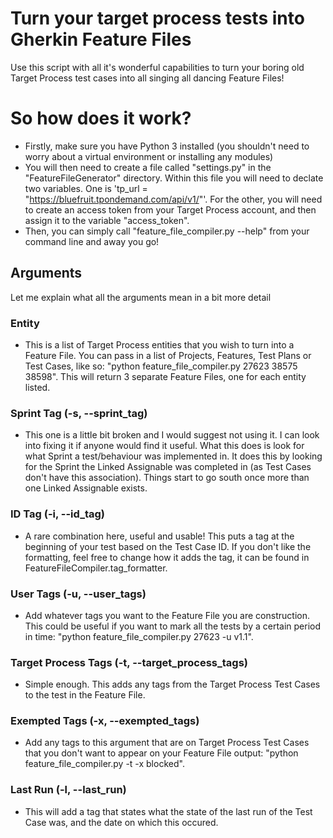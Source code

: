 # Turn your target process tests into Gherkin Feature Files

Use this script with all it's wonderful capabilities to turn your boring old Target Process test cases into all singing all dancing Feature Files!

# So how does it work?

* Firstly, make sure you have Python 3 installed (you shouldn't need to worry about a virtual environment or installing any modules)
* You will then need to create a file called "settings.py" in the "FeatureFileGenerator" directory. Within this file you will need to declate two variables. One is 'tp_url = "https://bluefruit.tpondemand.com/api/v1/"'. For the other, you will need to create an access token from your Target Process account, and then assign it to the variable "access_token".
* Then, you can simply call "feature_file_compiler.py --help" from your command line and away you go!

## Arguments

Let me explain what all the arguments mean in a bit more detail

### Entity 

* This is a list of Target Process entities that you wish to turn into a Feature File. You can pass in a list of Projects, Features, Test Plans or Test Cases, like so:  "python feature_file_compiler.py 27623 38575 38598". This will return 3 separate Feature Files, one for each entity listed.

### Sprint Tag (-s, --sprint_tag)

* This one is a little bit broken and I would suggest not using it. I can look into fixing it if anyone would find it useful. What this does is look for what Sprint a test/behaviour was implemented in. It does this by looking for the Sprint the Linked Assignable was completed in (as Test Cases don't have this association). Things start to go south once more than one Linked Assignable exists.

### ID Tag (-i, --id_tag)

* A rare combination here, useful and usable! This puts a tag at the beginning of your test based on the Test Case ID. If you don't like the formatting, feel free to change how it adds the tag, it can be found in FeatureFileCompiler.tag_formatter.

### User Tags (-u, --user_tags)

* Add whatever tags you want to the Feature File you are construction. This could be useful if you want to mark all the tests by a certain period in time: "python feature_file_compiler.py 27623 -u v1.1".

### Target Process Tags (-t, --target_process_tags)

* Simple enough. This adds any tags from the Target Process Test Cases to the test in the Feature File.

### Exempted Tags (-x, --exempted_tags)

* Add any tags to this argument that are on Target Process Test Cases that you don't want to appear on your Feature File output: "python feature_file_compiler.py -t -x blocked".

### Last Run (-l, --last_run)

* This will add a tag that states what the state of the last run of the Test Case was, and the date on which this occured. 